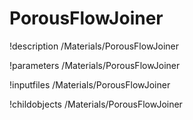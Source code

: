 <!-- MOOSE Documentation Stub: Remove this when content is added. -->

# PorousFlowJoiner
!description /Materials/PorousFlowJoiner

!parameters /Materials/PorousFlowJoiner

!inputfiles /Materials/PorousFlowJoiner

!childobjects /Materials/PorousFlowJoiner
